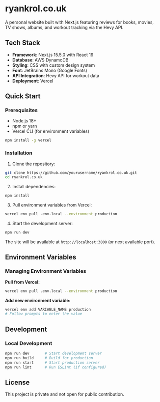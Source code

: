 # ryankrol.co.uk

A personal website built with Next.js featuring reviews for books, movies, TV shows, albums, and workout tracking via the Hevy API.

## Tech Stack

- **Framework**: Next.js 15.5.0 with React 19
- **Database**: AWS DynamoDB
- **Styling**: CSS with custom design system
- **Font**: JetBrains Mono (Google Fonts)
- **API Integration**: Hevy API for workout data
- **Deployment**: Vercel

## Quick Start

### Prerequisites

- Node.js 18+
- npm or yarn
- Vercel CLI (for environment variables)

```bash
npm install -g vercel
```

### Installation

1. Clone the repository:

```bash
git clone https://github.com/yourusername/ryankrol.co.uk.git
cd ryankrol.co.uk
```

2. Install dependencies:

```bash
npm install
```

3. Pull environment variables from Vercel:

```bash
vercel env pull .env.local --environment production
```

4. Start the development server:

```bash
npm run dev
```

The site will be available at `http://localhost:3000` (or next available port).

## Environment Variables

### Managing Environment Variables

**Pull from Vercel:**

```bash
vercel env pull .env.local --environment production
```

**Add new environment variable:**

```bash
vercel env add VARIABLE_NAME production
# Follow prompts to enter the value
```

## Development

### Local Development

```bash
npm run dev       # Start development server
npm run build     # Build for production
npm run start     # Start production server
npm run lint      # Run ESLint (if configured)
```

## License

This project is private and not open for public contribution.
